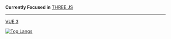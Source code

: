 **Currently Focused in**
[THREE.JS](https://github.com/mrdoob/three.js)
****
[VUE 3](https://github.com/vuejs)

[![Top Langs](https://github-readme-stats.vercel.app/api/top-langs/?username=juanmanueldaza&layout=compact&theme=vision-friendly-dark)](https://github.com/anuraghazra/github-readme-stats)
